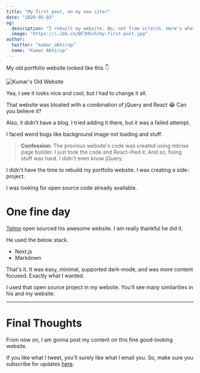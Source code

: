 ```yaml
---
title: "My first post, on my new site!"
date: "2020-05-03"
og:
  description: "I rebuilt my website. No, not from scratch. Here's what I did."
  image: "https://i.ibb.co/QF3Hhv5/my-first-post.jpg"
author:
  twitter: "kumar_abhirup"
  name: "Kumar Abhirup"
---
```


My old portfolio website looked like this 👇

![Kumar's Old Website](https://camo.githubusercontent.com/8754a779546e3c97109c4d15b0c2ca0fcf42a537/68747470733a2f2f692e6962622e636f2f6d53536b64674b2f4b756d61722d416268697275702e6a7067)

Yea, I see it looks nice and cool, but I had to change it all.

That website was bloated with a combination of jQuery and React 😂 Can you believe it?

Also, it didn't have a blog. I tried adding it there, but it was a failed attempt.

I faced weird bugs like background image not loading and stuff.

> **Confession:** The previous website's code was created using mbrise page builder. I just took the code and React-ified it. And so, fixing stuff was hard. I didn't even know jQuery.

I didn't have the time to rebuild my portfolio website. I was creating a side-project.

I was looking for open source code already available.

# One fine day

[Telmo](http://telmo.online/) open sourced his awesome website. I am really thankful he did it.

He used the below stack.

- Next.js
- Markdown

That's it. It was easy, minimal, supported dark-mode, and was more content focused. Exactly what I wanted.

I used that open source project in my website. You'll see many similarities in his and my website.

---

# Final Thoughts

From now on, I am gonna post my content on this fine good-looking website.

If you like what I tweet, you'll surely like what I email you. So, make sure you subscribe for updates [here](https://tinyletter.com/kumar_abhirup/subscribe).
